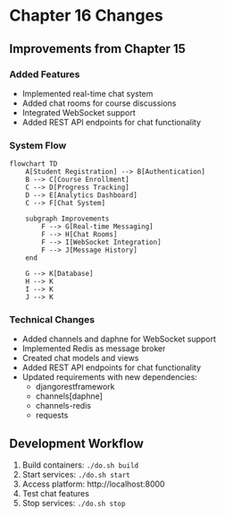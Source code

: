 # Chapter 16 Changes

## Improvements from Chapter 15

### Added Features
- Implemented real-time chat system
- Added chat rooms for course discussions
- Integrated WebSocket support
- Added REST API endpoints for chat functionality

### System Flow
```mermaid
flowchart TD
    A[Student Registration] --> B[Authentication]
    B --> C[Course Enrollment]
    C --> D[Progress Tracking]
    D --> E[Analytics Dashboard]
    C --> F[Chat System]
    
    subgraph Improvements
        F --> G[Real-time Messaging]
        F --> H[Chat Rooms]
        F --> I[WebSocket Integration]
        F --> J[Message History]
    end
    
    G --> K[Database]
    H --> K
    I --> K
    J --> K
```

### Technical Changes
- Added channels and daphne for WebSocket support
- Implemented Redis as message broker
- Created chat models and views
- Added REST API endpoints for chat functionality
- Updated requirements with new dependencies:
  - djangorestframework
  - channels[daphne]
  - channels-redis
  - requests

## Development Workflow
1. Build containers: `./do.sh build`
2. Start services: `./do.sh start`
3. Access platform: http://localhost:8000
4. Test chat features
5. Stop services: `./do.sh stop`
